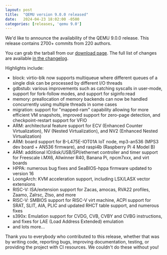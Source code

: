 ```yaml
---
layout: post
title:  "QEMU version 9.0.0 released"
date:   2024-04-23 18:02:00 -0500
categories: [releases, 'qemu 9.0']
---
```

We'd like to announce the availability of the QEMU 9.0.0 release. This release contains 2700+ commits from 220 authors.

You can grab the tarball from our [download page](https://www.qemu.org/download/#source). The full list of changes are available [in the changelog](https://wiki.qemu.org/ChangeLog/9.0).

Highlights include:

 * block: virtio-blk now supports multiqueue where different queues of a single disk can be processed by different I/O threads
 * gdbstub: various improvements such as catching syscalls in user-mode, support for fork-follow modes, and support for siginfo:read
 * memory: preallocation of memory backends can now be handled concurrently using multiple threads in some cases
 * migration: support for "mapped-ram" capability allowing for more efficient VM snapshots, improved support for zero-page detection, and checkpoint-restart support for VFIO
 * ARM: architectural feature support for ECV (Enhanced Counter Virtualization), NV (Nested Virtualization), and NV2 (Enhanced Nested Virtualization)
 * ARM: board support for B-L475E-IOT01A IoT node, mp3-an536 (MPS3 dev board + AN536 firmware), and raspi4b (Raspberry Pi 4 Model B)
 * ARM: additional IO/disk/USB/SPI/ethernet controller and timer support for Freescale i.MX6, Allwinner R40, Banana Pi, npcm7xxx, and virt boards
 * HPPA: numerous bug fixes and SeaBIOS-hppa firmware updated to version 16
 * LoongArch: KVM acceleration support, including LSX/LASX vector extensions
 * RISC-V: ISA/extension support for Zacas, amocas, RVA22 profiles, Zaamo, Zalrsc, Ztso, and more
 * RISC-V: SMBIOS support for RISC-V virt machine, ACPI support for SRAT, SLIT, AIA, PLIC and updated RHCT table support, and numerous fixes
 * s390x: Emulation support for CVDG, CVB, CVBY and CVBG instructions, and fixes for LAE (Load Address Extended) emulation
 * and lots more...

Thank you to everybody who contributed to this release, whether that was by writing code, reporting bugs, improving documentation, testing, or providing the project with CI resources. We couldn't do these without you!
